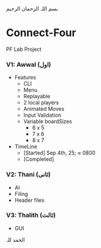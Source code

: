 بسم اللہ الرحمان الرحیم
# Connect-Four
PF Lab Project

### V1: Awwal (اول)

* Features
  * CLI
  * Menu
  * Replayable
  * 2 local players
  * Animated Moves
  * Input Validation
  * Variable boardSizes
    * 6 x 5
    * 7 x 6
    * 8 x 7
* TimeLine
  * [Started]   Sep 4th, 25; ≈ 0800
  * [Completed]

### V2: Thani (ثانی)
* AI
* Filing
* Header files

### V3: Thalith (ثالث)
* GUI

الحمد للہ
